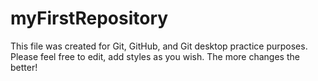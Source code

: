# myFirstRepository
This file was created for Git, GitHub, and Git desktop practice purposes. Please feel free to edit, add styles as you wish. The more changes the better!
